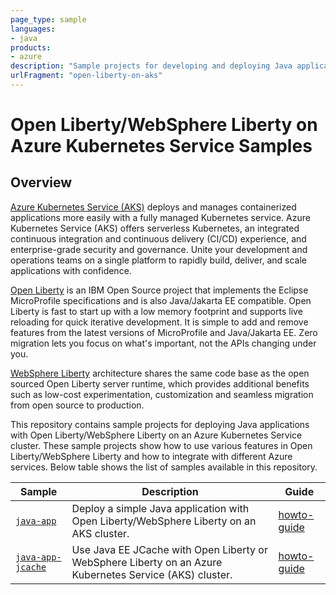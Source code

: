 ```yaml
---
page_type: sample
languages:
- java
products:
- azure
description: "Sample projects for developing and deploying Java applications with Open/WebSphere Liberty on an Azure Kubernetes Service cluster."
urlFragment: "open-liberty-on-aks"
---
```


# Open Liberty/WebSphere Liberty on Azure Kubernetes Service Samples

## Overview

[Azure Kubernetes Service (AKS)](https://azure.microsoft.com/services/kubernetes-service/) deploys and manages containerized applications more easily with a fully managed Kubernetes service. Azure Kubernetes Service (AKS) offers serverless Kubernetes, an integrated continuous integration and continuous delivery (CI/CD) experience, and enterprise-grade security and governance. Unite your development and operations teams on a single platform to rapidly build, deliver, and scale applications with confidence.

[Open Liberty](https://openliberty.io) is an IBM Open Source project that implements the Eclipse MicroProfile specifications and is also Java/Jakarta EE compatible. Open Liberty is fast to start up with a low memory footprint and supports live reloading for quick iterative development. It is simple to add and remove features from the latest versions of MicroProfile and Java/Jakarta EE. Zero migration lets you focus on what's important, not the APIs changing under you.

[WebSphere Liberty](https://www.ibm.com/cloud/websphere-liberty) architecture shares the same code base as the open sourced Open Liberty server runtime, which provides additional benefits such as low-cost experimentation, customization and seamless migration from open source to production.

This repository contains sample projects for deploying Java applications with Open Liberty/WebSphere Liberty on an Azure Kubernetes Service cluster.
These sample projects show how to use various features in Open Liberty/WebSphere Liberty and how to integrate with different Azure services.
Below table shows the list of samples available in this repository.

| Sample                           | Description                                | Guide                            |
|----------------------------------|--------------------------------------------|----------------------------------|
| [`java-app`](java-app) | Deploy a simple Java application with Open Liberty/WebSphere Liberty on an AKS cluster. | [howto-guide](https://docs.microsoft.com/azure/aks/howto-deploy-java-liberty-app) |
| [`java-app-jcache`](java-app-jcache) | Use Java EE JCache with Open Liberty or WebSphere Liberty on an Azure Kubernetes Service (AKS) cluster. | [howto-guide](https://learn.microsoft.com/azure/developer/java/ee/how-to-deploy-java-liberty-jcache) |
